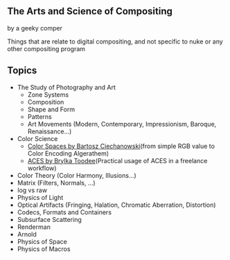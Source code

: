 ## The Arts and Science of Compositing
by a geeky comper

Things that are relate to digital compositing, and not specific to nuke or any other compositing program

## Topics
- The Study of Photography and Art
  - Zone Systems
  - Composition
  - Shape and Form
  - Patterns
  - Art Movements (Modern, Contemporary, Impressionism, Baroque, Renaissance...)
- Color Science
  - [Color Spaces by Bartosz Ciechanowski](https://ciechanow.ski/color-spaces/)(from simple RGB value to Color Encoding Algerathem)
  - [ACES by Brylka Toodee](https://www.toodee.de/?page_id=752)(Practical usage of ACES in a freelance workflow)
- Color Theory (Color Harmony, Illusions...)
- Matrix (Filters, Normals, ...)
- log vs raw
- Physics of Light
- Optical Artifacts (Fringing, Halation, Chromatic Aberration, Distortion)
- Codecs, Formats and Containers
- Subsurface Scattering
- Renderman
- Arnold
- Physics of Space
- Physics of Macros
